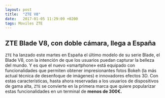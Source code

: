 ```yaml
---
layout: post
title:  "ZTE V8"
date:   2017-01-05 11:29:09 +0200
tags: Moviles ZTE
---
```


## ZTE Blade V8, con doble cámara, llega a España

`ZTE` ha lanzado este martes en España el último modelo de su serie 
Blade, el Blade V8, con la intención de que los usuarios puedan capturar 
la belleza del mundo. Y es que el nuevo «smartphone» está equipado con 
funcionalidades que permiten obtener impresionantes fotos Bokeh 
(la más actual técnica de desenfoque de imágenes) e innovadores efectos 
3D. Con estas características, hasta ahora reservadas a los usuarios de 
dispositivos de gama alta, `ZTE` se convierte en la primera marca que 
quiere popularizar estas funcionalidades en un terminal de 
**menos de 300€.** 
